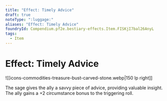 ```yaml
---
title: "Effect: Timely Advice"
draft: true
noteType: ":luggage:"
aliases: "Effect: Timely Advice"
foundryId: Compendium.pf2e.bestiary-effects.Item.FISKjI7bal26AnyL
tags:
  - Item
---
```


# Effect: Timely Advice
![[icons-commodities-treasure-bust-carved-stone.webp|150 lp right]]

The sage gives the ally a savvy piece of advice, providing valuable insight. The ally gains a +2 circumstance bonus to the triggering roll.
